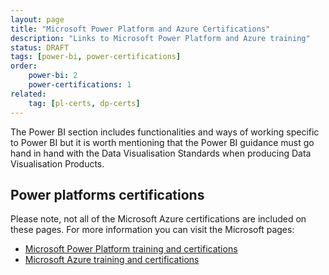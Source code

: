 ```yaml
---
layout: page
title: "Microsoft Power Platform and Azure Certifications"
description: "Links to Microsoft Power Platform and Azure training"
status: DRAFT
tags: [power-bi, power-certifications]
order:
    power-bi: 2
    power-certifications: 1
related:
    tag: [pl-certs, dp-certs]
---
```

The Power BI section includes functionalities and ways of working specific to Power BI but it is worth mentioning that the Power BI guidance must go hand in hand with the Data Visualisation Standards when producing Data Visualisation Products.  
  
    
## Power platforms certifications  

Please note, not all of the Microsoft Azure certifications are included on these pages. For more information you can visit the Microsoft pages:  
- [Microsoft Power Platform training and certifications][learn 1]  
- [Microsoft Azure training and certifications][learn 2]  


[learn 1]: aka.ms/PPTrainCertDeck
[learn 2]: https://query.prod.cms.rt.microsoft.com/cms/api/am/binary/RE4J5ea